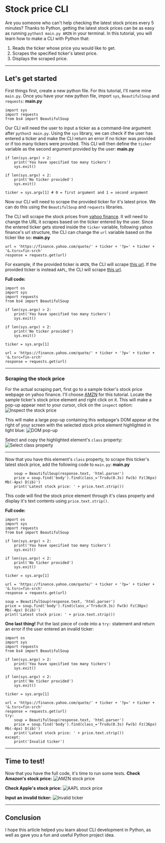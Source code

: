 # Stock price CLI

Are you someone who can't help checking the latest stock prices every 5 minutes? Thanks to Python, getting the latest stock prices can be as easy as running `python3 main.py AMZN` in your terminal. In this tutorial, you will learn how to make a CLI with Python that:
1. Reads the ticker whose price you would like to get.
2. Scrapes the specified ticker's latest price.
3. Displays the scraped price.

***************
## Let's get started

First things first, create a new python file. For this tutorial, I'll name mine `main.py`. Once you have your new python file, import `sys`, `BeautifulSoup` and `requests`:
**main.py**
```
import sys
import requests
from bs4 import BeautifulSoup
```

Our CLI will need the user to input a ticker as a command-line argument after `python3 main.py`. Using the `sys` library, we can check if the user has entered a ticker and make the CLI return an error if no ticker was provided or if too many tickers were provided. This CLI will then define the `ticker` variable as the second argument provided by the user:
**main.py**
```
if len(sys.argv) > 2:
    print('You have specified too many tickers')
    sys.exit()

if len(sys.argv) < 2:
    print('No ticker provided')
    sys.exit()

ticker = sys.argv[1] # 0 = first argument and 1 = second argument
```

Now our CLI will need to scrape the provided ticker for it's latest price. We can do this using the `BeautifulSoup` and `requests` libraries.

The CLI will scrape the stock prices from [yahoo finance](https://finance.yahoo.com/). It will need to change the URL it scrapes based on the ticker entered by the user. Since the entered ticker gets stored inside the `ticker` variable, following yahoo finance's url structure, the CLI can change the `url` variable based on the ticker like so:
**main.py**
```
url = 'https://finance.yahoo.com/quote/' + ticker + '?p=' + ticker + '&.tsrc=fin-srch'
response = requests.get(url)
```
For example, if the provided ticker is `AMZN`, the CLI will scrape [this url](https://finance.yahoo.com/quote/AMZN?p=AMZN&.tsrc=fin-srch).
If the provided ticker is instead `AAPL`, the CLI will scrape [this url](https://finance.yahoo.com/quote/AAPL?p=AAPL&.tsrc=fin-srch).

**Full code:**
```
import os
import sys
import requests
from bs4 import BeautifulSoup

if len(sys.argv) > 2:
    print('You have specified too many tickers')
    sys.exit()

if len(sys.argv) < 2:
    print('No ticker provided')
    sys.exit()

ticker = sys.argv[1]

url = 'https://finance.yahoo.com/quote/' + ticker + '?p=' + ticker + '&.tsrc=fin-srch'
response = requests.get(url)
```

*************
### Scraping the stock price

For the actual scraping part, first go to a sample ticker's stock price webpage on yahoo finance. I'll choose [AMZN](https://finance.yahoo.com/quote/AMZN?p=AMZN&.tsrc=fin-srch) for this tutorial. Locate the sample ticker's stock price element and right click on it. This will make a pop-up appear next to your cursor, click on the `inspect` option:
![Inspect the stock price](https://dev-to-uploads.s3.amazonaws.com/uploads/articles/no469xj5l0vgnvo0hxcb.png)

This will make a large pop-up containing this webpage's DOM appear at the right of your screen with the selected stock price element highlighted in light blue:
![DOM pop-up](https://dev-to-uploads.s3.amazonaws.com/uploads/articles/c2wp793xfv98bmgikf7m.png)

Select and copy the highlighted element's `class` property:
![Select class property](https://dev-to-uploads.s3.amazonaws.com/uploads/articles/q6061qoxj9azpmw4x97g.png)

****************

Now that you have this element's `class` property, to scrape this ticker's latest stock price, add the following code to `main.py`:
**main.py**
```
    soup = BeautifulSoup(response.text, 'html.parser')
    price = soup.find('body').find(class_='Trsdu(0.3s) Fw(b) Fz(36px) Mb(-4px) D(ib)')
    print('Latest stock price: ' + price.text.strip())
```
This code will find the stock price element through it's class property and display it's text contents using `price.text.strip()`.

**Full code:**
```
import os
import sys
import requests
from bs4 import BeautifulSoup

if len(sys.argv) > 2:
    print('You have specified too many tickers')
    sys.exit()

if len(sys.argv) < 2:
    print('No ticker provided')
    sys.exit()

ticker = sys.argv[1]

url = 'https://finance.yahoo.com/quote/' + ticker + '?p=' + ticker + '&.tsrc=fin-srch'
response = requests.get(url)

soup = BeautifulSoup(response.text, 'html.parser')
price = soup.find('body').find(class_='Trsdu(0.3s) Fw(b) Fz(36px) Mb(-4px) D(ib)')
print('Latest stock price: ' + price.text.strip())
```

**One last thing!**
Put the last piece of code into a `try:` statement and return an error if the user entered an invalid ticker:
```
import os
import sys
import requests
from bs4 import BeautifulSoup

if len(sys.argv) > 2:
    print('You have specified too many tickers')
    sys.exit()

if len(sys.argv) < 2:
    print('No ticker provided')
    sys.exit()

ticker = sys.argv[1]

url = 'https://finance.yahoo.com/quote/' + ticker + '?p=' + ticker + '&.tsrc=fin-srch'
response = requests.get(url)
try:
    soup = BeautifulSoup(response.text, 'html.parser')
    price = soup.find('body').find(class_='Trsdu(0.3s) Fw(b) Fz(36px) Mb(-4px) D(ib)')
    print('Latest stock price: ' + price.text.strip())
except:
    print('Invalid ticker')
```

**********
## Time to test!

Now that you have the full code, it's time to run some tests.
**Check Amazon's stock price:**
![AMZN stock price](https://dev-to-uploads.s3.amazonaws.com/uploads/articles/fn5cecuf6mjakq5yxn79.png)

**Check Apple's stock price:**
![AAPL stock price](https://dev-to-uploads.s3.amazonaws.com/uploads/articles/bzbyyaxpol4unnfrlxxq.png)

**Input an invalid ticker:**
![Invalid ticker](https://dev-to-uploads.s3.amazonaws.com/uploads/articles/d1agpi7n8snzxy8lbwy3.png)

*************

## Conclusion

I hope this article helped you learn about CLI development in Python, as well as gave you a fun and useful Python project idea.

